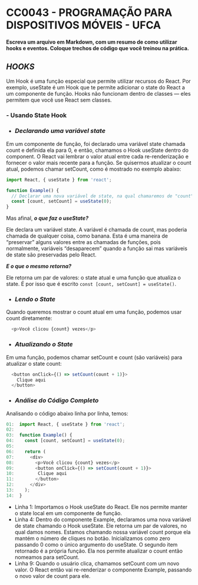 # CC0043 - PROGRAMAÇÃO PARA DISPOSITIVOS MÓVEIS - UFCA

#### Escreva um arquivo em Markdown, com um resumo de como utilizar hooks e eventos. Coloque trechos de código que você treinou na prática.

## *HOOKS*

 Um Hook é uma função especial que permite utilizar recursos do React. Por exemplo, useState é um Hook que te permite adicionar o state do React a um componente de função. Hooks não funcionam dentro de classes — eles permitem que você use React sem classes. 

 ### - Usando State Hook
 
 * ### *Declarando uma variável state*

Em um componente de função, foi declarado uma variável state chamada count e definida ela para 0, e então, chamamos o Hook useState dentro do component. O React vai lembrar o valor atual entre cada re-renderização e fornecer o valor mais recente para a função. Se quisermos atualizar o count atual, podemos chamar setCount, como é mostrado no exemplo abaixo:
```js
import React, { useState } from 'react';

function Example() {
  // Declarar uma nova variável de state, na qual chamaremos de "count"
  const [count, setCount] = useState(0);
}
```
Mas afinal, ***o que faz o useState?***  

Ele declara um variável state. A variável é chamada de count, mas poderia chamada de qualquer coisa, como banana. Esta é uma maneira de “preservar” alguns valores entre as chamadas de funções, pois normalmente, variáveis “desaparecem” quando a função sai mas variáveis de state são preservadas pelo React.


***E o que o mesmo retorna?*** 

Ele retorna um par de valores: o state atual e uma função que atualiza o state. É por isso que é escrito `const [count, setCount] = useState()`.


* ### *Lendo o State*

Quando queremos mostrar o count atual em uma função, podemos usar count diretamente:
```js
  <p>Você clicou {count} vezes</p>
```
* ### *Atualizando o State*

Em uma função, podemos chamar setCount e count (são variáveis) para atualizar o state count:
```js
  <button onClick={() => setCount(count + 1)}>
    Clique aqui
  </button>
  ```
 
* ### *Análise do Código Completo*
  
Analisando o código abaixo linha por linha, temos:
```js
01:  import React, { useState } from 'react';
02:
03:  function Example() {
04:    const [count, setCount] = useState(0);
05:
06:    return (
07:      <div>
08:        <p>Você clicou {count} vezes</p>
09:        <button onClick={() => setCount(count + 1)}>
10:         Clique aqui
11:        </button>
12:      </div>
13:    );
14:  }
```

* Linha 1: Importamos o Hook useState do React. Ele nos permite manter o state local em um componente de função.
* Linha 4: Dentro do componente Example, declaramos uma nova variável de state chamando o Hook useState. Ele retorna um par de valores, no qual damos nomes. Estamos chamando nossa variável count porque ela mantém o número de cliques no botão. Inicializamos como zero passando 0 como o único argumento do useState. O segundo item retornado é a própria função. Ela nos permite atualizar o count então nomeamos para setCount.
* Linha 9: Quando o usuário clica, chamamos setCount com um novo valor. O React então vai re-renderizar o componente Example, passando o novo valor de count para ele.
